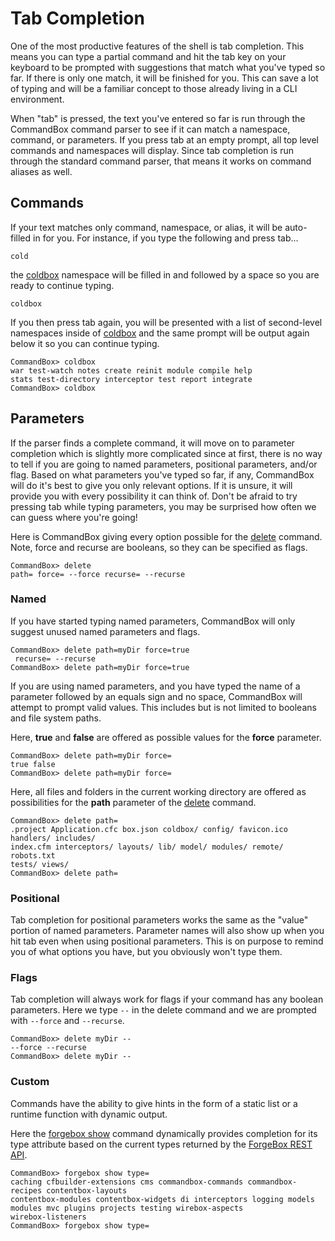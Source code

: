 # Tab Completion

One of the most productive features of the shell is tab completion. This means you can type a partial command and hit the tab key on your keyboard to be prompted with suggestions that match what you've typed so far. If there is only one match, it will be finished for you. This can save a lot of typing and will be a familiar concept to those already living in a CLI environment.

When "tab" is pressed, the text you've entered so far is run through the CommandBox command parser to see if it can match a namespace, command, or parameters. If you press tab at an empty prompt, all top level commands and namespaces will display. Since tab completion is run through the standard command parser, that means it works on command aliases as well.

## Commands
If your text matches only command, namespace, or alias, it will be auto-filled in for you. For instance, if you type the following and press tab...

```
cold
```

the [coldbox](http://apidocs.ortussolutions.com/commandbox/1.0.0/index.html?commandbox/commands/coldbox/package-summary.html) namespace will be filled in and followed by a space so you are ready to continue typing.

```
coldbox 
```

If you then press tab again, you will be presented with a list of second-level namespaces inside of [coldbox](http://apidocs.ortussolutions.com/commandbox/1.0.0/index.html?commandbox/commands/coldbox/package-summary.html) and the same prompt will be output again below it so you can continue typing.

```
CommandBox> coldbox
war test-watch notes create reinit module compile help
stats test-directory interceptor test report integrate
CommandBox> coldbox
```


## Parameters
If the parser finds a complete command, it will move on to parameter completion which is slightly more complicated since at first, there is no way to tell if you are going to named parameters, positional parameters, and/or flag. Based on what parameters you've typed so far, if any, CommandBox will do it's best to give you only relevant options. If it is unsure, it will provide you with every possibility it can think of. Don't be afraid to try pressing tab while typing parameters, you may be surprised how often we can guess where you're going!

Here is CommandBox giving every option possible for the [delete](http://apidocs.ortussolutions.com/commandbox/1.0.0/index.html?commandbox/system/commands/delete.html) command. Note, force and recurse are booleans, so they can be specified as flags.

```
CommandBox> delete
path= force= --force recurse= --recurse
```

### Named
If you have started typing named parameters, CommandBox will only suggest unused named parameters and flags.

```
CommandBox> delete path=myDir force=true
 recurse= --recurse
CommandBox> delete path=myDir force=true
```

If you are using named parameters, and you have typed the name of a parameter followed by an equals sign and no space, CommandBox will attempt to prompt valid values. This includes but is not limited to booleans and file system paths.

Here, **true** and **false** are offered as possible values for the **force** parameter.

```
CommandBox> delete path=myDir force=
true false
CommandBox> delete path=myDir force=
```

Here, all files and folders in the current working directory are offered as possibilities for the **path** parameter of the [delete](http://apidocs.ortussolutions.com/commandbox/1.0.0/index.html?commandbox/system/commands/delete.html) command.

```
CommandBox> delete path=
.project Application.cfc box.json coldbox/ config/ favicon.ico handlers/ includes/
index.cfm interceptors/ layouts/ lib/ model/ modules/ remote/ robots.txt
tests/ views/
CommandBox> delete path=
```

### Positional
Tab completion for positional parameters works the same as the "value" portion of named parameters. Parameter names will also show up when you hit tab even when using positional parameters. This is on purpose to remind you of what options you have, but you obviously won't type them.


### Flags
Tab completion will always work for flags if your command has any boolean parameters. Here we type `--` in the delete command and we are prompted with `--force` and `--recurse`.

```
CommandBox> delete myDir --
--force --recurse
CommandBox> delete myDir --
```


### Custom
Commands have the ability to give hints in the form of a static list or a runtime function with dynamic output.

Here the [forgebox show](http://apidocs.ortussolutions.com/commandbox/1.0.0/index.html?commandbox/commands/forgebox/show.html) command dynamically provides completion for its type attribute based on the current types returned by the [ForgeBox REST API](http://wiki.coldbox.org/wiki/ForgeBox:API-Documentation.cfm).

```
CommandBox> forgebox show type=
caching cfbuilder-extensions cms commandbox-commands commandbox-recipes contentbox-layouts
contentbox-modules contentbox-widgets di interceptors logging models
modules mvc plugins projects testing wirebox-aspects
wirebox-listeners
CommandBox> forgebox show type=
```

